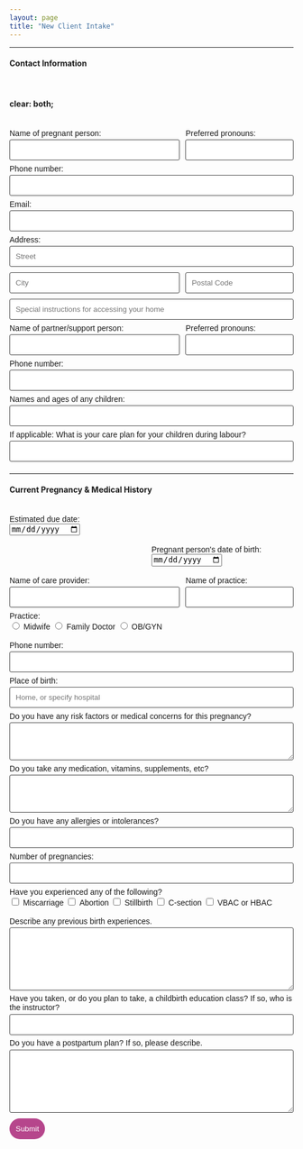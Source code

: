 ```yaml
---
layout: page
title: "New Client Intake"
---
```


<form class="DoulaForms" action="https://formspree.io/xlelpddo" method="POST">
    <hr>
    <h4>Contact Information</h4><br>
    <h4>    clear: both;</h4><br>
    <div class="left">
        <label for="ClientName">Name of pregnant person:</label>
        <input type="text" name="ClientName">
    </div>
    <div class="right">
        <label for="Pronouns">Preferred pronouns:</label>
        <input type="text" name="Pronouns">
    </div>
    <div class="center">
        <label for="ClientPhone">Phone number:</label>
        <input type="text" name="ClientPhone">
    </div>
    <div class="center">
        <label for="Email">Email:</label>
        <input type="email" name="_replyto">
    </div>
    <div class="center">
        <label for="Address">Address:</label>
        <input type="text" name="AddressLine1" placeholder="Street">
    </div>
    <div class="left">
        <input type="text" name="AddressCity" placeholder="City">
    </div>
    <div class="right">
        <input type="text" name="AddressPostalCode" placeholder="Postal Code">
    </div>
    <div class="center">
        <input type="text" name="AddressInstructions" placeholder="Special instructions for accessing your home">
    </div>
    <div class="left">
        <label for="PartnerName">Name of partner/support person:</label>
        <input type="text" name="PartnerName">
    </div>
    <div class="right">
        <label for="PartnerPronouns">Preferred pronouns:</label>
        <input type="text" name="PartnerPronouns">
    </div>
    <div class="center">
        <label for="PartnerPhone">Phone number:</label>
        <input type="text" name="PartnerPhone">
    </div>
    <div class="center">
        <label for="Children">Names and ages of any children:</label>
        <input type="text" name="Children">
    </div>
    <div class="center">
        <label for="Childcare">If applicable: What is your care plan for your children during labour?</label>
        <input type="text" name="Childcare">
    </div>
    <hr>
    <h4>Current Pregnancy & Medical History</h4><br>
    <div class="left2">
        <label for="EDD">Estimated due date:</label><br>
        <input type="date" name="EDD"><br><br>
    </div>
    <div class="right2">
        <label for="Birthday">Pregnant person's date of birth:</label><br>
        <input type="date" name="Birthday"><br><br>
    </div>
    <div class="left">
        <label for="CareProviderName">Name of care provider:</label>
        <input type="text" name="CareProviderName">
    </div>
    <div class="right">
        <label for="PracticeName">Name of practice:</label>
        <input type="text" name="PracticeName">
    </div>
    <div class="center">
        <label for="CareProviderType">Practice:</label><br>
        <input type="radio" name="CareProviderType" value="Midwife">
        <label for="CareProviderType">Midwife</label>
        <input type="radio" name="CareProviderType" value="Family Doctor">
        <label for="CareProviderType">Family Doctor</label>
        <input type="radio" name="CareProviderType" value="OB/GYN">
        <label for="CareProviderType">OB/GYN</label><br><br>
    </div>
    <div class="center">
        <label for="CareProviderPhone">Phone number:</label>
        <input type="text" name="CareProviderPhone">
    </div><div class="center">
        <label for="BirthPlace">Place of birth:</label>
        <input type="text" name="BirthPlace" placeholder="Home, or specify hospital">
    </div>
    <div class="center">
        <label for="MedConcerns">Do you have any risk factors or medical concerns for this pregnancy?</label>
        <textarea type="text" name="MedConcerns" rows="3"></textarea>
    </div>
    <div class="center">
        <label for="Meds">Do you take any medication, vitamins, supplements, etc?</label>
        <textarea type="text" name="Meds" rows="3"></textarea>  
    </div>
    <div class="center">
        <label for="Allergies">Do you have any allergies or intolerances?</label>
        <input type="text" name="Allergies">
    </div>
    <div class="center">
        <label for="nPregnancies">Number of pregnancies:</label>
        <input type="text" name="nPregnancies">
    </div>
    <div class="center">
        <label for="Outcomes">Have you experienced any of the following?</label><br>
        <input type="checkbox" name="Outcomes" value="Miscarriage">
        <label for="Outcomes">Miscarriage</label>
        <input type="checkbox" name="Outcomes" value="Abortion">
        <label for="Outcomes">Abortion</label>
        <input type="checkbox" name="Outcomes" value="Stillbirth">
        <label for="Outcomes">Stillbirth</label>
        <input type="checkbox" name="Outcomes" value="C-section">
        <label for="Outcomes">C-section</label>
        <input type="checkbox" name="Outcomes" value="VBAC">
        <label for="Outcomes">VBAC or HBAC</label><br><br>
    </div>
    <div class="center">
        <label for="BirthExperiences">Describe any previous birth experiences.</label>
        <textarea type="text" name="BirthExperiences" rows="6"></textarea>
    </div>
    <div class="center">
        <label for="ChildbirthClass">Have you taken, or do you plan to take, a childbirth education class? If so, who is the instructor?</label>
        <input type="text" name="ChildbirthClass">
    </div>
    <div class="center">
        <label for="PPPlan">Do you have a postpartum plan? If so, please describe.</label>
        <textarea type="text" name="PPPlan" rows="6"></textarea>
    </div>
    <input type="hidden" name="_subject" value="New Client Intake">
    <input type="text" name="_gotcha" style="display:none">
    <input type="submit" value="Submit">
</form>

<style>
form.DoulaForms input[type="text"], form.DoulaForms input[type="email"], form.DoulaForms textarea[type="text"] {
    width: 100%;
    vertical-align: middle;
    margin-top: 0.25em;
    margin-bottom: 0.5em;
    padding: 0.75em;
    font-family: "Josefin Sans", sans-serif;
    font-weight: lighter;
    border-style: solid;
    border-color: #444;
    outline-color: #B6468C;
    border-width: 1px;
    border-radius: 3px;
    transition: box-shadow .2s ease;
}

form.DoulaForms input[type="submit"] {
    outline: none;
    color: white;
    background-color: #B6468C;
    border-radius: 20px;
    padding: 0.75em;
    margin: 0.25em 0 0 0;
    border: 1px solid transparent;
    height: auto;
}

label {
    font-family: "Josefin Sans", sans-serif;
    font-weight: lighter;
}

div.center {
    clear: both;
}

div.right {
    float: right;
    width: 38%;
}

div.left {
    float: left;
    width: 60%;
}

div.right2 {
    float: right;
    width: 50%;
}

div.left2 {
    float: left
    width: 50%
}
</style>
